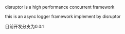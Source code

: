 disruptor is a high performance concurrent framework

this is an async logger framework implement by disruptor

目前开发分支为0.0.1
